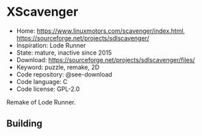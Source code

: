 # XScavenger

- Home: https://www.linuxmotors.com/scavenger/index.html, https://sourceforge.net/projects/sdlscavenger/
- Inspiration: Lode Runner
- State: mature, inactive since 2015
- Download: https://sourceforge.net/projects/sdlscavenger/files/
- Keyword: puzzle, remake, 2D
- Code repository: @see-download
- Code language: C
- Code license: GPL-2.0

Remake of Lode Runner.

## Building
